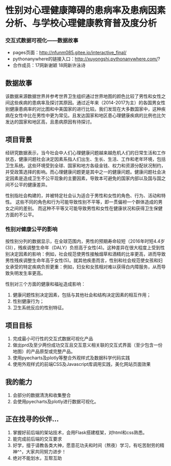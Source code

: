 # 性别对心理健康障碍的患病率及患病因素分析、与学校心理健康教育普及度分析

### 交互式数据可视化——数据故事
- pages页面：http://nfunm085.gitee.io/interactive_final/
- pythonanywhere的链接入口：http://xuyongshi.pythonanywhere.com/?
- 合作成员：17网新谢颖 18网新许泳诗

## 数据故事
该数据来源数据世界并参考世界卫生组织通过世界地图的颜色比较了男性和女性之间这些疾病的患病率及探讨其原因。通过近年来（2014-2017为主）的各国男女性别健康患病率的对比图和中美国家的进行比较。我们发现在大多数国家中，这种疾病在女性中比在男性中更为常见。且发达国家和地区患心理健康疾病的比例也比欠发达的国家和地区高，且患病原因有待探讨。

## 项目背景
经研究数据表示，当今社会中人们心理健康问题越来越危机人们的日常生活和工作状态，健康问题社会决定因素系指人们出生、生长、生活、工作和老年环境，包括卫生系统。这些环境受到全球、国家和地方各级金钱、权力和资源分配状况制约，并受政策选择的影响。而心理健康问题更是其中之一的健康问题。健康问题社会决定因素是造成卫生不公平现象的主要因素，导致本可避免的国家内部以及国与国之间不公平的健康差异。

性别指社会构建的，并被特定社会认为适合于男性和女性的角色、行为、活动和特性。
这些不同的角色和行为可能导致性别不平等，即一贯偏袒一个群体造成的男女之间的差别。 而这种不平等又可能导致男性和女性在健康状况和获得卫生保健方面的不公平。
### 性别对健康公平的影响
按性别分列的数据显示，在全球范围内，男性的预期寿命较短（2016年时短4.4岁(3)），残疾调整生命年（DALY）负担高于女性(4)。这种差异在很大程度上受到性别决定因素的影响：例如，社会规范使男性接触烟草和酒精的比率更高，进而导致男性残疾调整生命年高于女性(5)。就其他疾患而言，性别和社会规范使女孩和妇女承受的特定疾病负担更重：例如，妇女和女孩相对难以获得白内障服务，从而导致失明发生率更高。

性别对三个方面的健康和福祉造成影响：
1. 健康问题性别决定因素，包括与其他社会和结构决定因素的相互作用；
2. 性别健康行为；
3. 卫生系统反应的性别特征。



## 项目目标
1. 完成最小可行性的交互式数据可视化产品
2. 做出prd及至少两份成功交互且交互意义相关联的交互式界面（至少包含一份地图）的产品原型或完整产品。
3. 使用pyecharts及plotly等整合外观样式及数据科学代码实践
4. 使用外观样式的前端CSS及Javascript库调用实践，美化网站页面效果

## 我的能力
1. 会部分的数据清洗和收集整合
2. 会使用pyecharts及plotly进行数据可视化。

## 正在找寻的伙伴...
1. 掌握好前后端的架站技术，会用Flask搭建框架，对html和css熟悉。
2. 能完成前后端的交互要求
3. 好学，擅于请教各类大神，愿意花功夫和时间（熬夜）学习，有吃苦耐劳的精神^^，大家共同努力进步！
4. 绝对不能划水，互帮互助
